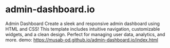 # admin-dashboard.io
Admin Dashboard
Create a sleek and responsive admin dashboard using HTML and CSS! This template includes intuitive navigation, customizable widgets, and a clean design. Perfect for managing user data, analytics, and more.
demo: https://musab-od.github.io/admin-dashboard.io/index.html
